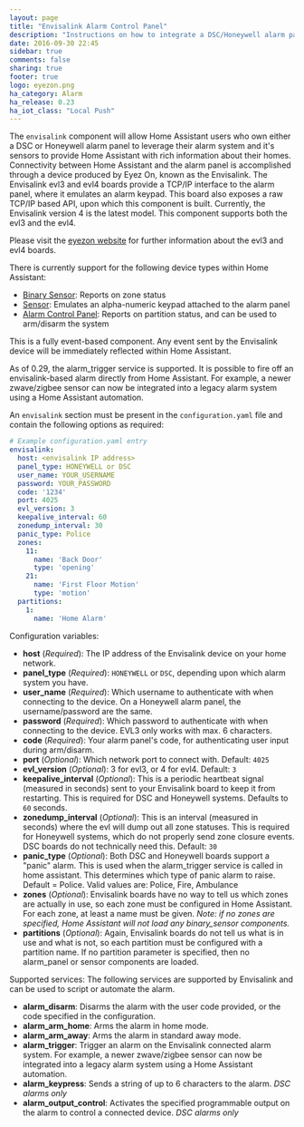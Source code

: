 ```yaml
---
layout: page
title: "Envisalink Alarm Control Panel"
description: "Instructions on how to integrate a DSC/Honeywell alarm panel with Home Assistant using an envisalink evl3/evl4 board."
date: 2016-09-30 22:45
sidebar: true
comments: false
sharing: true
footer: true
logo: eyezon.png
ha_category: Alarm
ha_release: 0.23
ha_iot_class: "Local Push"
---
```


The `envisalink` component will allow Home Assistant users who own either a DSC or Honeywell alarm panel to leverage their alarm system and it's sensors to provide Home Assistant with rich information about their homes. Connectivity between Home Assistant and the alarm panel is accomplished through a device produced by Eyez On, known as the Envisalink. The Envisalink evl3 and evl4 boards provide a TCP/IP interface to the alarm panel, where it emulates an alarm keypad. This board also exposes a raw TCP/IP based API, upon which this component is built. Currently, the Envisalink version 4 is the latest model. This component supports both the evl3 and the evl4.

Please visit the [eyezon website](http://www.eyezon.com/) for further information about the evl3 and evl4 boards.

There is currently support for the following device types within Home Assistant:

- [Binary Sensor](/components/binary_sensor.envisalink/): Reports on zone status
- [Sensor](/components/sensor.envisalink/): Emulates an alpha-numeric keypad attached to the alarm panel
- [Alarm Control Panel](/components/alarm_control_panel.envisalink/): Reports on partition status, and can be used to arm/disarm the system

This is a fully event-based component. Any event sent by the Envisalink device will be immediately reflected within Home Assistant.

As of 0.29, the alarm_trigger service is supported.  It is possible to fire off an envisalink-based alarm directly from Home Assistant.  For example, a newer zwave/zigbee sensor can now be integrated into a legacy alarm system using a Home Assistant automation.

An `envisalink` section must be present in the `configuration.yaml` file and contain the following options as required:

```yaml
# Example configuration.yaml entry
envisalink:
  host: <envisalink IP address>
  panel_type: HONEYWELL or DSC
  user_name: YOUR_USERNAME
  password: YOUR_PASSWORD
  code: '1234'
  port: 4025
  evl_version: 3
  keepalive_interval: 60
  zonedump_interval: 30
  panic_type: Police
  zones:
    11:
      name: 'Back Door'
      type: 'opening'
    21:
      name: 'First Floor Motion'
      type: 'motion'
  partitions:
    1:
      name: 'Home Alarm'
```

Configuration variables:

- **host** (*Required*): The IP address of the Envisalink device on your home network.
- **panel_type** (*Required*): `HONEYWELL` or `DSC`, depending upon which alarm system you have.
- **user_name** (*Required*): Which username to authenticate with when connecting to the device. On a Honeywell alarm panel, the username/password are the same.
- **password** (*Required*): Which password to authenticate with when connecting to the device. EVL3 only works with max. 6 characters.
- **code** (*Required*): Your alarm panel's code, for authenticating user input during arm/disarm.
- **port** (*Optional*): Which network port to connect with. Default: `4025`
- **evl_version** (*Optional*): 3 for evl3, or 4 for evl4. Default: `3`
- **keepalive_interval** (*Optional*): This is a periodic heartbeat signal (measured in seconds) sent to your Envisalink board to keep it from restarting.  This is required for DSC and Honeywell systems. Defaults to `60` seconds.
- **zonedump_interval** (*Optional*): This is an interval (measured in seconds) where the evl will dump out all zone statuses.  This is required for Honeywell systems, which do not properly send zone closure events.  DSC boards do not technically need this. Default: `30`
- **panic_type** (*Optional*): Both DSC and Honeywell boards support a "panic" alarm. This is used when the alarm_trigger service is called in home assistant. This determines which type of panic alarm to raise.  Default = Police. Valid values are: Police, Fire, Ambulance
- **zones** (*Optional*): Envisalink boards have no way to tell us which zones are actually in use, so each zone must be configured in Home Assistant.  For each zone, at least a name must be given. *Note: if no zones are specified, Home Assistant will not load any binary_sensor components.*
- **partitions** (*Optional*): Again, Envisalink boards do not tell us what is in use and what is not, so each partition must be configured with a partition name. If no partition parameter is specified, then no alarm_panel or sensor components are loaded.

Supported services:
The following services are supported by Envisalink and can be used to script or automate the alarm.

- **alarm_disarm**: Disarms the alarm with the user code provided, or the code specified in the configuration.
- **alarm_arm_home**: Arms the alarm in home mode.
- **alarm_arm_away**: Arms the alarm in standard away mode.
- **alarm_trigger**: Trigger an alarm on the Envisalink connected alarm system. For example, a newer zwave/zigbee sensor can now be integrated into a legacy alarm system using a Home Assistant automation.
- **alarm_keypress**: Sends a string of up to 6 characters to the alarm. *DSC alarms only*
- **alarm_output_control**: Activates the specified programmable output on the alarm to control a connected device. *DSC alarms only*
